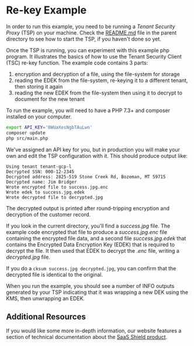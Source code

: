 # Re-key Example

In order to run this example, you need to be running a _Tenant Security Proxy_ (TSP) on your machine.
Check the [README.md](../README.md) file in the parent directory to see how to start the TSP, if you haven't done so
yet.

Once the TSP is running, you can experiment with this example php program. It illustrates the basics of how
to use the Tenant Security Client (TSC) re-key function. The example code contains 3 parts:

1. encryption and decryption of a file, using the file-system for storage
2. reading the EDEK from the file-system, re-keying it to a different tenant, then storing it again
3. reading the new EDEK from the file-system then using it to decrypt to document for the new tenant

To run the example, you will need to have a PHP 7.3+ and composer installed on your computer.

```bash
export API_KEY='0WUaXesNgbTAuLwn'
composer update
php src/main.php
```

We've assigned an API key for you, but in production you will make your own and edit the TSP
configuration with it. This should produce output like:

```
Using tenant tenant-gcp-l
Decrypted SSN: 000-12-2345
Decrypted address: 2825-519 Stone Creek Rd, Bozeman, MT 59715
Decrypted name: Jim Bridger
Wrote encrypted file to success.jpg.enc
Wrote edek to success.jpg.edek
Wrote decrypted file to decrypted.jpg
```

The decrypted output is printed after round-tripping encryption and decryption of the customer record.

If you look in the current directory, you'll find a _success.jpg_ file. The example code encrypted
that file to produce a _success.jpg.enc_ file containing the encrypted file data, and a second file
_success.jpg.edek_ that contains the Encrypted Data Encryption Key (EDEK) that is required to
decrypt the file. It then used that EDEK to decrypt the _.enc_ file, writing a _decrypted.jpg_ file.

If you do a `cksum success.jpg decrypted.jpg`, you can confirm that the decrypted file is identical
to the original.

When you run the example, you should see a number of INFO outputs generated by your TSP indicating
that it was wrapping a new DEK using the KMS, then unwrapping an EDEK.

## Additional Resources

If you would like some more in-depth information, our website features a section of technical
documentation about the [SaaS Shield product](https://ironcorelabs.com/docs/saas-shield/).
